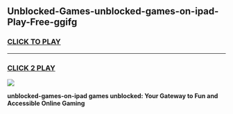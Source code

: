 
## Unblocked-Games-unblocked-games-on-ipad-Play-Free-ggifg
<h3>
<a href="https://premium76.site?title=unblocked-games-on-ipad&ref=19M">CLICK TO PLAY</a></h3>
<hr>

<h3>
<a href="https://premium76.site?title=unblocked-games-on-ipad&ref=19M">CLICK 2 PLAY</a>
  
</h3>

<a href="https://premium76.site?title=unblocked-games-on-ipad&ref=19M"><img src="https://clearcache.store/games.png"></a>


**unblocked-games-on-ipad games unblocked: Your Gateway to Fun and Accessible Online Gaming**

